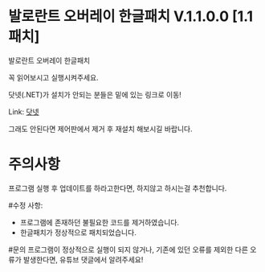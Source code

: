 # 발로란트 오버레이 한글패치 V.1.1.0.0 [1.1패치]
발로란트 오버레이 한글패치

꼭 읽어보시고 실행시켜주세요.


닷넷(.NET)가 설치가 안되는 분들은 밑에 있는 링크로 이동!

Link: [닷넷][.NET SITE]

[.NET SITE]: https://dotnet.microsoft.com/download/dotnet-core/3.1/runtime/?utm_source=getdotnetcore&utm_medium=referral ".NET 사이트로 이동"

그래도 안된다면 제어판에서 제거 후 재설치 해보시길 바랍니다.

# 주의사항
프로그램 실행 후 업데이트를 하라고한다면, 하지않고 하시는걸 추천합니다.

#수정 사항:
* 프로그램에 존재하던 불필요한 코드를 제거하였습니다.
* 한글패치가 정상적으로 패치되었습니다.

#문의
프로그램이 정상적으로 실행이 되지 않거나, 기존에 있던 오류를 제외한 다른 오류가 발생한다면, 유튜브 댓글에서 알려주세요!
